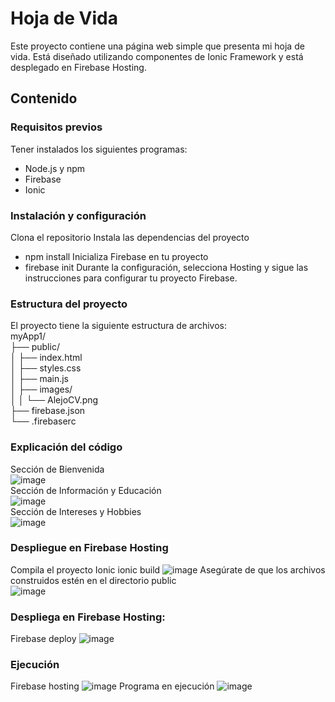 # Hoja de Vida
Este proyecto contiene una página web simple que presenta mi hoja de vida. Está diseñado utilizando componentes de Ionic Framework y está desplegado en Firebase Hosting.

## Contenido
### Requisitos previos
Tener instalados los siguientes programas:
* Node.js y npm 
* Firebase 
* Ionic

### Instalación y configuración
Clona el repositorio
Instala las dependencias del proyecto
* npm install
Inicializa Firebase en tu proyecto
* firebase init
Durante la configuración, selecciona Hosting y sigue las instrucciones para configurar tu proyecto Firebase.

### Estructura del proyecto
El proyecto tiene la siguiente estructura de archivos:
<br>myApp1/
<br>├── public/
<br>│   ├── index.html
<br>│   ├── styles.css
<br>│   ├── main.js
<br>│   ├── images/
<br>│   │   └── AlejoCV.png
<br>├── firebase.json
<br>└── .firebaserc
### Explicación del código
Sección de Bienvenida
<br>
![image](https://github.com/Alejandro-Moreira/HVida/assets/117743484/1304627e-7b3f-4532-9c5b-da6def15659f)
<br>
Sección de Información y Educación
<br>
![image](https://github.com/Alejandro-Moreira/HVida/assets/117743484/1c29909b-b275-4cac-a6b4-b919ddcfae6a)
<br>
Sección de Intereses y Hobbies
<br>
![image](https://github.com/Alejandro-Moreira/HVida/assets/117743484/24ce02a4-c629-4112-8796-aae1dc6336b7)
<br>

### Despliegue en Firebase Hosting
Compila el proyecto Ionic 
ionic build
![image](https://github.com/Alejandro-Moreira/HVida/assets/117743484/6a28f296-edac-49f1-b561-229750fe41ba)
Asegúrate de que los archivos construidos estén en el directorio public
<br>![image](https://github.com/Alejandro-Moreira/HVida/assets/117743484/80743570-c6b5-4733-b9f6-4a5a65aa6377)

### Despliega en Firebase Hosting:
Firebase deploy
![image](https://github.com/Alejandro-Moreira/HVida/assets/117743484/a4fb3fa7-2972-4efe-84f8-8edced774568)

### Ejecución
Firebase hosting
![image](https://github.com/Alejandro-Moreira/HVida/assets/117743484/ce663571-59ee-4b91-a6e5-7380d88b36ca)
Programa en ejecución
![image](https://github.com/Alejandro-Moreira/HVida/assets/117743484/8fb431d6-55ab-48e9-95f1-7492f045e90d)

